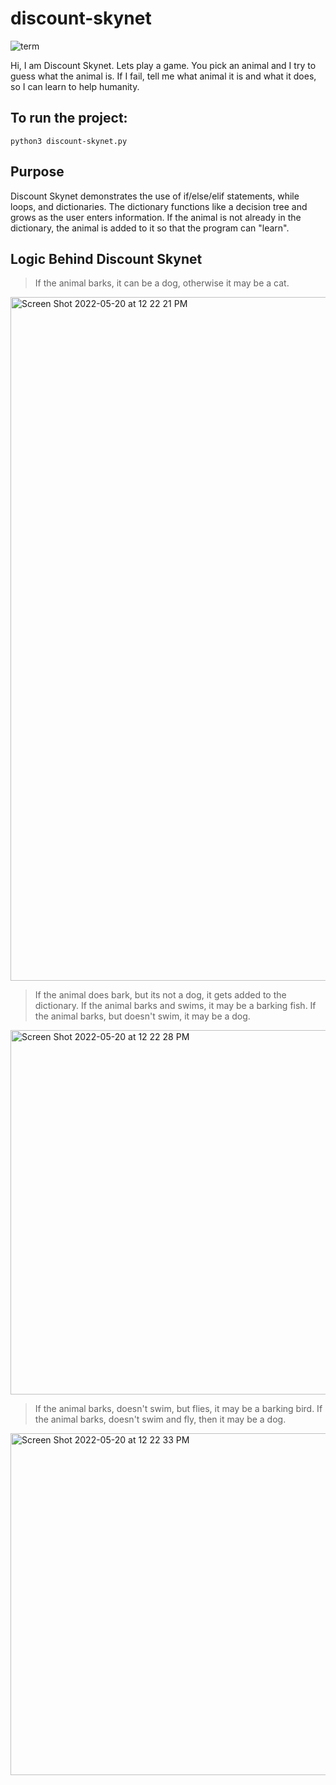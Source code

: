# discount-skynet

![term](https://user-images.githubusercontent.com/9085803/170802277-5772c761-0225-46eb-9d25-0bbd7d085458.png)

Hi, I am Discount Skynet.  Lets play a game. 
You pick an animal and I try to guess what the animal is.
If I fail, tell me what animal it is and what it does, so I can learn to help humanity.

## To run the project:

```
python3 discount-skynet.py
```

## Purpose
Discount Skynet demonstrates the use of if/else/elif statements, while loops, and dictionaries.  The dictionary functions like a decision tree and grows as the user enters information.  If the animal is not already in the dictionary, the animal is added to it so that the program can "learn".

## Logic Behind Discount Skynet
> If the animal barks, it can be a dog, otherwise it may be a cat.

<img width="1094" alt="Screen Shot 2022-05-20 at 12 22 21 PM" src="https://user-images.githubusercontent.com/9085803/169597772-78bb4e92-6872-4a89-8212-20aec9f5bda0.png">

> If the animal does bark, but its not a dog, it gets added to the dictionary.  If the animal barks and swims, it may be a barking fish.  If the animal barks, but doesn't swim, it may be a dog.

<img width="583" alt="Screen Shot 2022-05-20 at 12 22 28 PM" src="https://user-images.githubusercontent.com/9085803/169597781-a71919ea-de6b-46b2-8f8d-b38280006d0d.png">

> If the animal barks, doesn't swim, but flies, it may be a barking bird.  If the animal barks, doesn't swim and fly, then it may be a dog.

<img width="547" alt="Screen Shot 2022-05-20 at 12 22 33 PM" src="https://user-images.githubusercontent.com/9085803/169597789-eb4cd082-6c6c-4f97-8451-854e3f0adee2.png">
